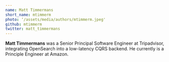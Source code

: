 ```yaml
---
name: Matt Timmermans
short_name: mtimmerm
photo: ‘/assets/media/authors/mtimmerm.jpeg'
github: mtimmerm
twitter: matt_timmermans
---
```


**Matt Timmermans** was a Senior Principal Software Engineer at Tripadvisor, integrating OpenSearch into a low-latency CQRS backend. He currently is a Principle Engineer at Amazon.